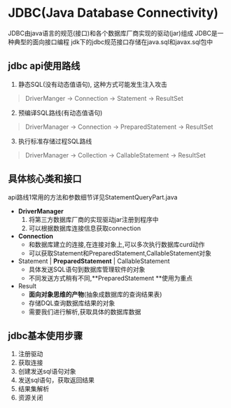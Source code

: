 # JDBC(Java Database Connectivity)

JDBC由java语言的规范(接口)和各个数据库厂商实现的驱动(jar)组成
JDBC是一种典型的面向接口编程
jdk下的jdbc规范接口存储在java.sql和javax.sql包中

## jdbc api使用路线
1. 静态SQL(没有动态值语句), 这种方式可能发生注入攻击
> DriverManger -> Connection -> Statement -> ResultSet

2. 预编译SQL路线(有动态值语句)
> DriverManager -> Connection -> PreparedStatement -> ResultSet

3. 执行标准存储过程SQL路线
> DriverManager -> Collection -> CallableStatement -> ResultSet

## 具体核心类和接口
api路线1常用的方法和参数细节详见StatementQueryPart.java
- **DriverManager**
    1. 将第三方数据库厂商的实现驱动jar注册到程序中
    2. 可以根据数据库连接信息获取connection
- **Connection**
    - 和数据库建立的连接,在连接对象上,可以多次执行数据库curd动作
    - 可以获取Statement和PreparedStatement,CallableStatement对象
- Statement | **PreparedStatement** | CallableStatement
    - 具体发送SQL语句到数据库管理软件的对象
    - 不同发送方式稍有不同,**PreparedStatement **使用为重点
- Result
    - **面向对象思维的产物**(抽象成数据库的查询结果表)
    - 存储DQL查询数据库结果的对象
    - 需要我们进行解析,获取具体的数据库数据

## jdbc基本使用步骤
1. 注册驱动
2. 获取连接
3. 创建发送sql语句对象
4. 发送sql语句，获取返回结果
5. 结果集解析
6. 资源关闭